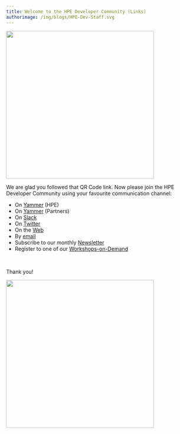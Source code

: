 ```yaml
---
title: Welcome to the HPE Developer Community (Links)
authorimage: /img/blogs/HPE-Dev-Staff.svg
---
```


<img src="https://hpe-developer-portal.s3.amazonaws.com/uploads/media/2020/1/hpedevprogram-qrcode-1584535759606.png" width="400">

We are glad you followed that QR Code link. Now please join the HPE Developer Community using your favourite communication channel:
<br />

- On [Yammer](https://www.yammer.com/hpe.com/groups/HPEDeveloperCommunityProgram) (HPE)
- On [Yammer](https://www.yammer.com/presalesone/groups/HPEDeveloperCommunity) (Partners)
- On [Slack](https://slack.hpedev.io)
- On [Twitter](https://twitter.com/HPE_DevCom)
- On the [Web](https://developer.hpe.com)
- By [email](mailto:hpedev@hpe.com) 
- Subscribe to our monthly [Newsletter](https://developer.hpe.com/newsletter-signup) 
- Register to one of our [Workshops-on-Demand](/hackshack/workshops)


<br />

Thank you!

<img src="https://hpe-developer-portal.s3.amazonaws.com/uploads/media/2019/5/rsz_1rsz_stack-waving-1557501164196.png" width="400">
